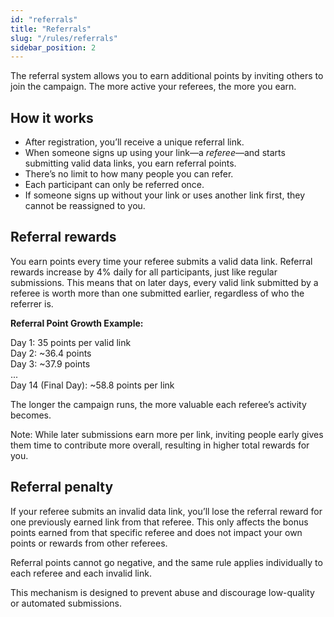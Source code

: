 ```yaml
---
id: "referrals"
title: "Referrals"
slug: "/rules/referrals"
sidebar_position: 2
---
```


The referral system allows you to earn additional points by inviting others to join the campaign. The more active your referees, the more you earn.

## How it works

- After registration, you’ll receive a unique referral link.
- When someone signs up using your link—a *referee*—and starts submitting valid data links, you earn referral points.
- There’s no limit to how many people you can refer.
- Each participant can only be referred once.
- If someone signs up without your link or uses another link first, they cannot be reassigned to you.

## Referral rewards

You earn points every time your referee submits a valid data link. Referral rewards increase by 4% daily for all participants, just like regular submissions. This means that on later days, every valid link submitted by a referee is worth more than one submitted earlier, regardless of who the referrer is.

**Referral Point Growth Example:**

Day 1: 35 points per valid link<br/>
Day 2: ~36.4 points<br/>
Day 3: ~37.9 points<br/>
...<br/>
Day 14 (Final Day): ~58.8 points per link

The longer the campaign runs, the more valuable each referee’s activity becomes.

Note: While later submissions earn more per link, inviting people early gives them time to contribute more overall, resulting in higher total rewards for you.

## Referral penalty

If your referee submits an invalid data link, you’ll lose the referral reward for one previously earned link from that referee. This only affects the bonus points earned from that specific referee and does not impact your own points or rewards from other referees.

Referral points cannot go negative, and the same rule applies individually to each referee and each invalid link.

This mechanism is designed to prevent abuse and discourage low-quality or automated submissions.